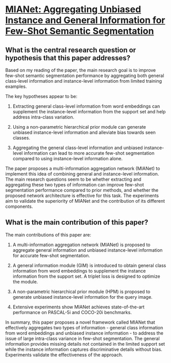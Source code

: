 # [MIANet: Aggregating Unbiased Instance and General Information for   Few-Shot Semantic Segmentation](https://arxiv.org/abs/2305.13864)

## What is the central research question or hypothesis that this paper addresses?

 Based on my reading of the paper, the main research goal is to improve few-shot semantic segmentation performance by aggregating both general class-level information and instance-level information from limited training examples. 

The key hypotheses appear to be:

1) Extracting general class-level information from word embeddings can supplement the instance-level information from the support set and help address intra-class variation. 

2) Using a non-parametric hierarchical prior module can generate unbiased instance-level information and alleviate bias towards seen classes.

3) Aggregating the general class-level information and unbiased instance-level information can lead to more accurate few-shot segmentation compared to using instance-level information alone.

The paper proposes a multi-information aggregation network (MIANet) to implement this idea of combining general and instance-level information. The main research questions seem to be whether extracting and aggregating these two types of information can improve few-shot segmentation performance compared to prior methods, and whether the proposed network architecture is effective for this task. The experiments aim to validate the superiority of MIANet and the contribution of its different components.


## What is the main contribution of this paper?

 The main contributions of this paper are:

1. A multi-information aggregation network (MIANet) is proposed to aggregate general information and unbiased instance-level information for accurate few-shot segmentation. 

2. A general information module (GIM) is introduced to obtain general class information from word embeddings to supplement the instance information from the support set. A triplet loss is designed to optimize the module.

3. A non-parametric hierarchical prior module (HPM) is proposed to generate unbiased instance-level information for the query image.

4. Extensive experiments show MIANet achieves state-of-the-art performance on PASCAL-5i and COCO-20i benchmarks.

In summary, this paper proposes a novel framework called MIANet that effectively aggregates two types of information - general class information from word embeddings and unbiased instance information - to address the issue of large intra-class variance in few-shot segmentation. The general information provides missing details not contained in the limited support set while the instance information captures discriminative details without bias. Experiments validate the effectiveness of the approach.
